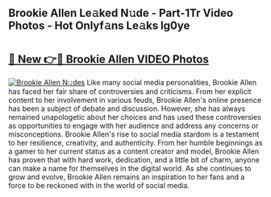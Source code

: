 ## Brookie Allen Le𝚊ked N𝚞de - Part-1Tr Video Photos - Hot Onlyf𝚊ns Le𝚊ks lg0ye

# <h2><a href="http://ab41576.deff.icu/?id=Brookie+Allen">🔗 New 👉🔴 Brookie Allen VIDEO Photos</a></h2>

[![Brookie Allen N𝚞des](https://i.imgur.com/rIISA9y.gif)](http://ab41576.deff.icu/?id=Brookie+Allen)
Like many social media personalities, Brookie Allen has faced her fair share of controversies and criticisms. From her explicit content to her involvement in various feuds, Brookie Allen's online presence has been a subject of debate and discussion. However, she has always remained unapologetic about her choices and has used these controversies as opportunities to engage with her audience and address any concerns or misconceptions. Brookie Allen's rise to social media stardom is a testament to her resilience, creativity, and authenticity. From her humble beginnings as a gamer to her current status as a content creator and model, Brookie Allen has proven that with hard work, dedication, and a little bit of charm, anyone can make a name for themselves in the digital world. As she continues to grow and evolve, Brookie Allen remains an inspiration to her fans and a force to be reckoned with in the world of social media.
